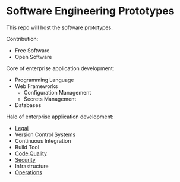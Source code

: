 # Software Engineering Prototypes

This repo will host the software prototypes.

Contribution:

- Free Software
- Open Software

Core of enterprise application development:

- Programming Language
- Web Frameworks
  - Configuration Management
  - Secrets Management
- Databases

Halo of enterprise application development:

- [Legal](./legal)
- Version Control Systems
- Continuous Integration
- Build Tool
- [Code Quality](./code-quality)
- [Security](./security)
- Infrastructure
- [Operations](./operations)

